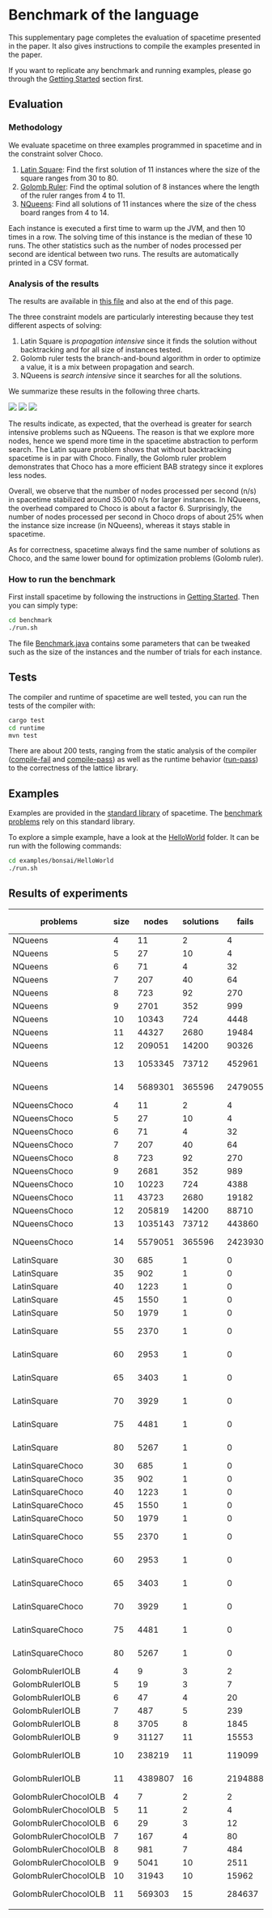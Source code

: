 # Benchmark of the language

This supplementary page completes the evaluation of spacetime presented in the paper.
It also gives instructions to compile the examples presented in the paper.

If you want to replicate any benchmark and running examples, please go through the [Getting Started](getting-started.html) section first.

## Evaluation

### Methodology

We evaluate spacetime on three examples programmed in spacetime and in the constraint solver Choco.

1. [Latin Square](https://en.wikipedia.org/wiki/Latin_square): Find the first solution of 11 instances where the size of the square ranges from 30 to 80.
2. [Golomb Ruler](https://en.wikipedia.org/wiki/Golomb_ruler): Find the optimal solution of 8 instances where the length of the ruler ranges from 4 to 11.
3. [NQueens](https://en.wikipedia.org/wiki/Nqueens): Find all solutions of 11 instances where the size of the chess board ranges from 4 to 14.

Each instance is executed a first time to warm up the JVM, and then 10 times in a row.
The solving time of this instance is the median of these 10 runs.
The other statistics such as the number of nodes processed per second are identical between two runs.
The results are automatically printed in a CSV format.

### Analysis of the results

The results are available in [this file](https://github.com/ptal/bonsai/blob/master/benchmark/data/benches.csv) and also at the end of this page.

The three constraint models are particularly interesting because they test different aspects of solving:

1. Latin Square is _propagation intensive_ since it finds the solution without backtracking and for all size of instances tested.
2. Golomb ruler tests the branch-and-bound algorithm in order to optimize a value, it is a mix between propagation and search.
3. NQueens is _search intensive_ since it searches for all the solutions.

We summarize these results in the following three charts.

![](nodes-per-second.svg)
![](nodes-per-second-overhead-factor.svg)
![](time-overhead-factor.svg)

The results indicate, as expected, that the overhead is greater for search intensive problems such as NQueens.
The reason is that we explore more nodes, hence we spend more time in the spacetime abstraction to perform search.
The Latin square problem shows that without backtracking spacetime is in par with Choco.
Finally, the Golomb ruler problem demonstrates that Choco has a more efficient BAB strategy since it explores less nodes.

Overall, we observe that the number of nodes processed per second (n/s) in spacetime stabilized around 35.000 n/s for larger instances.
In NQueens, the overhead compared to Choco is about a factor 6.
Surprisingly, the number of nodes processed per second in Choco drops of about 25% when the instance size increase (in NQueens), whereas it stays stable in spacetime.

As for correctness, spacetime always find the same number of solutions as Choco, and the same lower bound for optimization problems (Golomb ruler).

### How to run the benchmark

First install spacetime by following the instructions in [Getting Started](getting-started.html).
Then you can simply type:

```sh
cd benchmark
./run.sh
```

The file [Benchmark.java](https://github.com/ptal/bonsai/blob/master/benchmark/src/main/java/benchmark/Benchmark.java) contains some parameters that can be tweaked such as the size of the instances and the number of trials for each instance.

## Tests

The compiler and runtime of spacetime are well tested, you can run the tests of the compiler with:

```sh
cargo test
cd runtime
mvn test
```

There are about 200 tests, ranging from the static analysis of the compiler ([compile-fail](https://github.com/ptal/bonsai/tree/master/data/test/compile-fail) and [compile-pass](https://github.com/ptal/bonsai/tree/master/data/test/compile-pass)) as well as the runtime behavior ([run-pass](https://github.com/ptal/bonsai/tree/master/data/test/run-pass)) to the correctness of the lattice library.

## Examples

Examples are provided in the [standard library](https://github.com/ptal/bonsai/tree/master/libstd/src/main/java/bonsai) of spacetime.
The [benchmark problems](https://github.com/ptal/bonsai/blob/master/benchmark/src/main/java/benchmark/bonsai/LatinSquare.bonsai.java) rely on this standard library.

To explore a simple example, have a look at the [HelloWorld](https://github.com/ptal/bonsai/tree/master/examples/bonsai/HelloWorld) folder.
It can be run with the following commands:

```sh
cd examples/bonsai/HelloWorld
./run.sh
```

## Results of experiments

| problems             | size | nodes   | solutions | fails   | time(timeout=1080s)          | nodes per seconds | obj |
| -------------------- | ---- | ------- | --------- | ------- | ---------------------------- | ----------------- | --- |
| NQueens              | 4    | 11      | 2         | 4       | 4315082(4ms)(0s)             | 2549n/s           | na  |
| NQueens              | 5    | 27      | 10        | 4       | 5436722(5ms)(0s)             | 4966n/s           | na  |
| NQueens              | 6    | 71      | 4         | 32      | 12060357(12ms)(0s)           | 5887n/s           | na  |
| NQueens              | 7    | 207     | 40        | 64      | 19239670(19ms)(0s)           | 10759n/s          | na  |
| NQueens              | 8    | 723     | 92        | 270     | 41507869(41ms)(0s)           | 17418n/s          | na  |
| NQueens              | 9    | 2701    | 352       | 999     | 134018818(134ms)(0s)         | 20153n/s          | na  |
| NQueens              | 10   | 10343   | 724       | 4448    | 288574479(288ms)(0s)         | 35841n/s          | na  |
| NQueens              | 11   | 44327   | 2680      | 19484   | 1234262063(1234ms)(1s)       | 35913n/s          | na  |
| NQueens              | 12   | 209051  | 14200     | 90326   | 6033862755(6033ms)(6s)       | 34646n/s          | na  |
| NQueens              | 13   | 1053345 | 73712     | 452961  | 31593087031(31593ms)(31s)    | 33340n/s          | na  |
| NQueens              | 14   | 5689301 | 365596    | 2479055 | 177211833093(177211ms)(177s) | 32104n/s          | na  |
| NQueensChoco         | 4    | 11      | 2         | 4       | 204633(0ms)(0s)              | 53754n/s          | na  |
| NQueensChoco         | 5    | 27      | 10        | 4       | 235566(0ms)(0s)              | 114617n/s         | na  |
| NQueensChoco         | 6    | 71      | 4         | 32      | 519718(0ms)(0s)              | 136612n/s         | na  |
| NQueensChoco         | 7    | 207     | 40        | 64      | 935391(0ms)(0s)              | 221297n/s         | na  |
| NQueensChoco         | 8    | 723     | 92        | 270     | 2870142(2ms)(0s)             | 251903n/s         | na  |
| NQueensChoco         | 9    | 2681    | 352       | 989     | 10414608(10ms)(0s)           | 257426n/s         | na  |
| NQueensChoco         | 10   | 10223   | 724       | 4388    | 40039151(40ms)(0s)           | 255325n/s         | na  |
| NQueensChoco         | 11   | 43723   | 2680      | 19182   | 179399336(179ms)(0s)         | 243718n/s         | na  |
| NQueensChoco         | 12   | 205819  | 14200     | 88710   | 896483444(896ms)(0s)         | 229584n/s         | na  |
| NQueensChoco         | 13   | 1035143 | 73712     | 443860  | 5694564313(5694ms)(5s)       | 181777n/s         | na  |
| NQueensChoco         | 14   | 5579051 | 365596    | 2423930 | 29763594814(29763ms)(29s)    | 187445n/s         | na  |
| LatinSquare          | 30   | 685     | 1         | 0       | 601579096(601ms)(0s)         | 1138n/s           | na  |
| LatinSquare          | 35   | 902     | 1         | 0       | 1371971201(1371ms)(1s)       | 657n/s            | na  |
| LatinSquare          | 40   | 1223    | 1         | 0       | 2574607016(2574ms)(2s)       | 475n/s            | na  |
| LatinSquare          | 45   | 1550    | 1         | 0       | 4973909990(4973ms)(4s)       | 311n/s            | na  |
| LatinSquare          | 50   | 1979    | 1         | 0       | 8382301179(8382ms)(8s)       | 236n/s            | na  |
| LatinSquare          | 55   | 2370    | 1         | 0       | 12266404153(12266ms)(12s)    | 193n/s            | na  |
| LatinSquare          | 60   | 2953    | 1         | 0       | 19276435692(19276ms)(19s)    | 153n/s            | na  |
| LatinSquare          | 65   | 3403    | 1         | 0       | 33301966542(33301ms)(33s)    | 102n/s            | na  |
| LatinSquare          | 70   | 3929    | 1         | 0       | 48180524734(48180ms)(48s)    | 81n/s             | na  |
| LatinSquare          | 75   | 4481    | 1         | 0       | 68495985452(68495ms)(68s)    | 65n/s             | na  |
| LatinSquare          | 80   | 5267    | 1         | 0       | 94365742593(94365ms)(94s)    | 55n/s             | na  |
| LatinSquareChoco     | 30   | 685     | 1         | 0       | 621461014(621ms)(0s)         | 1102n/s           | na  |
| LatinSquareChoco     | 35   | 902     | 1         | 0       | 1330421168(1330ms)(1s)       | 677n/s            | na  |
| LatinSquareChoco     | 40   | 1223    | 1         | 0       | 2503450986(2503ms)(2s)       | 488n/s            | na  |
| LatinSquareChoco     | 45   | 1550    | 1         | 0       | 4557103940(4557ms)(4s)       | 340n/s            | na  |
| LatinSquareChoco     | 50   | 1979    | 1         | 0       | 7829274683(7829ms)(7s)       | 252n/s            | na  |
| LatinSquareChoco     | 55   | 2370    | 1         | 0       | 14454058294(14454ms)(14s)    | 163n/s            | na  |
| LatinSquareChoco     | 60   | 2953    | 1         | 0       | 19469066122(19469ms)(19s)    | 151n/s            | na  |
| LatinSquareChoco     | 65   | 3403    | 1         | 0       | 30288080613(30288ms)(30s)    | 112n/s            | na  |
| LatinSquareChoco     | 70   | 3929    | 1         | 0       | 43307048274(43307ms)(43s)    | 90n/s             | na  |
| LatinSquareChoco     | 75   | 4481    | 1         | 0       | 62123523848(62123ms)(62s)    | 72n/s             | na  |
| LatinSquareChoco     | 80   | 5267    | 1         | 0       | 85653803458(85653ms)(85s)    | 61n/s             | na  |
| GolombRulerIOLB      | 4    | 9       | 3         | 2       | 1277767(1ms)(0s)             | 7043n/s           | 6   |
| GolombRulerIOLB      | 5    | 19      | 3         | 7       | 2239983(2ms)(0s)             | 8482n/s           | 11  |
| GolombRulerIOLB      | 6    | 47      | 4         | 20      | 4461597(4ms)(0s)             | 10534n/s          | 17  |
| GolombRulerIOLB      | 7    | 487     | 5         | 239     | 36040899(36ms)(0s)           | 13512n/s          | 25  |
| GolombRulerIOLB      | 8    | 3705    | 8         | 1845    | 185321829(185ms)(0s)         | 19992n/s          | 34  |
| GolombRulerIOLB      | 9    | 31127   | 11        | 15553   | 1647811861(1647ms)(1s)       | 18889n/s          | 44  |
| GolombRulerIOLB      | 10   | 238219  | 11        | 119099  | 13422315277(13422ms)(13s)    | 17747n/s          | 55  |
| GolombRulerIOLB      | 11   | 4389807 | 16        | 2194888 | 277510878623(277510ms)(277s) | 15818n/s          | 72  |
| GolombRulerChocoIOLB | 4    | 7       | 2         | 2       | 747536(0ms)(0s)              | 9364n/s           | 6   |
| GolombRulerChocoIOLB | 5    | 11      | 2         | 4       | 833751(0ms)(0s)              | 13193n/s          | 11  |
| GolombRulerChocoIOLB | 6    | 29      | 3         | 12      | 1109435(1ms)(0s)             | 26139n/s          | 17  |
| GolombRulerChocoIOLB | 7    | 167     | 4         | 80      | 4625705(4ms)(0s)             | 36102n/s          | 25  |
| GolombRulerChocoIOLB | 8    | 981     | 7         | 484     | 30585592(30ms)(0s)           | 32073n/s          | 34  |
| GolombRulerChocoIOLB | 9    | 5041    | 10        | 2511    | 94337582(94ms)(0s)           | 53435n/s          | 44  |
| GolombRulerChocoIOLB | 10   | 31943   | 10        | 15962   | 813255733(813ms)(0s)         | 39277n/s          | 55  |
| GolombRulerChocoIOLB | 11   | 569303  | 15        | 284637  | 23262703536(23262ms)(23s)    | 24472n/s          | 72  |
|                      |
